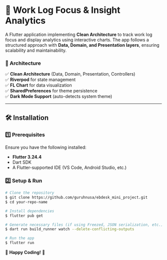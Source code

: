 # 📌 Work Log Focus & Insight Analytics

A Flutter application implementing **Clean Architecture** to track work log focus and display analytics using interactive charts. The app follows a structured approach with **Data, Domain, and Presentation layers**, ensuring scalability and maintainability.

### 🔹 Architecture
✅ **Clean Architecture** (Data, Domain, Presentation, Controllers)  
✅ **Riverpod** for state management  
✅ **FL Chart** for data visualization  
✅ **SharedPreferences** for theme persistence  
✅ **Dark Mode Support** (auto-detects system theme)

---

## 🛠️ Installation

### 1️⃣ Prerequisites
Ensure you have the following installed:
- **Flutter 3.24.4**
- Dart SDK
- A Flutter-supported IDE (VS Code, Android Studio, etc.)

### 2️⃣ Setup & Run
```sh
# Clone the repository
$ git clone https://github.com/guruhnusa/ebdesk_mini_project.git
$ cd your-repo-name

# Install dependencies
$ flutter pub get

# Generate necessary files (if using Freezed, JSON serialization, etc.)
$ dart run build_runner watch --delete-conflicting-outputs

# Run the app
$ flutter run
```


🚀 **Happy Coding!** 🎯